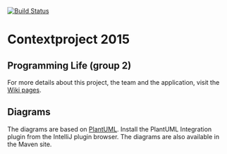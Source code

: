 [![Build Status](https://travis-ci.org/Vennik/contextproject.svg?branch=master)](https://travis-ci.org/Vennik/contextproject)
# Contextproject 2015

## Programming Life (group 2)
For more details about this project, the team and the application, visit the [Wiki pages](https://github.com/Vennik/contextproject/wiki).

## Diagrams
The diagrams are based on [PlantUML](http://plantuml.sourceforge.net/). Install the PlantUML Integration plugin from the IntelliJ plugin browser. The diagrams are also available in the Maven site.
